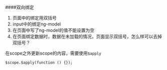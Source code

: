 ####双向绑定

1. 页面中的绑定用双括号
2. input中的绑定ng-model
3. 在页面中写了ng-model的值不能设置为空
4. 在页面绑定数据时，数据在未加载的情况，页面显示双括号，怎么样可以去掉双括号？


在scope之外更新scope的内容，需要使用`$apply`

```
$scope.$apply(function () {});
```